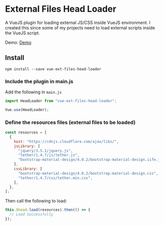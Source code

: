# External Files Head Loader

A VueJS plugin for loading external JS/CSS inside VueJS environment. I created this since some of my projects need to load external scripts inside the VueJS script.

Demo: [Demo](https://codesandbox.io/s/demo-vue-external-files-head-loader-x1tdh?file=/src/App.vue)

## Install

```
npm install --save vue-ext-files-head-loader
```

### Include the plugin in main.js

Add the following in `main.js`

```javascript
import HeadLoader from "vue-ext-files-head-loader";

Vue.use(HeadLoader);
```

### Define the resources files (external files to be loaded)

```javascript
const resources = [
  {
    host: "https://cdnjs.cloudflare.com/ajax/libs/",
    jsLibrary: [
      "jquery/3.5.1/jquery.js",
      "tether/1.4.7/js/tether.js",
      "bootstrap-material-design/4.0.2/bootstrap-material-design.iife.js",
    ],
    cssLibrary: [
      "bootstrap-material-design/4.0.2/bootstrap-material-design.css",
      "tether/1.4.7/css/tether.min.css",
    ],
  },
];
```

Then call the following to load:

```javascript
this.$head.load(resources).then(() => {
  // Load Successfully
});
```
